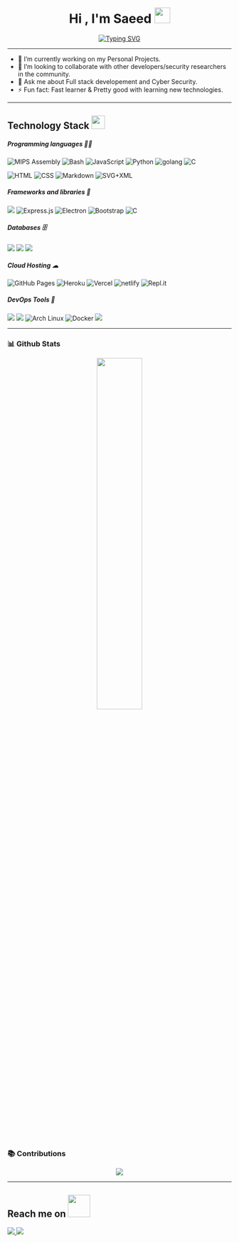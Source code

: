 <h1 align="center">Hi , I'm Saeed <img src="https://media.giphy.com/media/hvRJCLFzcasrR4ia7z/giphy.gif" width="35"></h1>
<p align="center">
<!--  <img src="https://readme-typing-svg.herokuapp.com?font=Quando&color=%231CD0C2&size=30&duration=4200&center=true&vCenter=true&width=400&height=55&lines=Automation;WebDev.+and+WebSec.;CTF+Player/Developer"> -->
<a href="https://git.io/typing-svg">
	<img src="https://readme-typing-svg.herokuapp.com?font=Quando&size=30&duration=4000&pause=1000&color=22A786&center=true&vCenter=fale&width=435&lines=Full+Stack+Developer;CTF+Player%2FDeveloper" alt="Typing SVG" />
</a>
</p>

<hr/>

<p>
 <i>
<!--  I'm Saeed, I'm a Tech Enthusiast. -->
 </i>
</p>

<!--- 🌱 I’m currently exploring different domains of tech.-->
- 🌱 I’m currently working on my Personal Projects.
- 👯 I’m looking to collaborate with other developers/security researchers in the community.
- 💬 Ask me about Full stack developement and Cyber Security.
- ⚡ Fun fact: Fast learner & Pretty good with learning new technologies.

<hr>

<h2 align="">Technology Stack <img src="https://media.giphy.com/media/WUlplcMpOCEmTGBtBW/giphy.gif" width="30"></h2>


#####  Programming languages 👨‍💻

<p>
<img alt="MIPS Assembly" src="https://custom-icon-badges.herokuapp.com/badge/Assembly-525252.svg?logo=asm-hex&logoColor=red&color=black&style=flat">
<img alt="Bash" src="https://img.shields.io/badge/Bash-121011.svg?logo=gnu-bash&logoColor=white&color=black">
<img alt="JavaScript" src="https://img.shields.io/badge/JavaScript-F7DF1E.svg?logo=javascript&logoColor=yellow&color=black">
<img alt="Python" src="https://img.shields.io/badge/Python-14354C.svg?logo=python&logoColor=blue&color=black">
<img alt="golang" src="https://img.shields.io/badge/go-%2300ADD8.svg?&logo=Go&logoColor=blue&color=black">
<img alt="C" src="https://custom-icon-badges.herokuapp.com/badge/C-03599C.svg?logo=c-in-hexagon&logoColor=white&color=black">
</p>

 <p>
<img alt="HTML" src="https://img.shields.io/badge/HTML-E34F26.svg?logo=html5&logoColor=orange&color=black">
<img alt="CSS" src="https://img.shields.io/badge/CSS-1572B6.svg?logo=css3&logoColor=blue&color=black">
<img alt="Markdown" src="https://img.shields.io/badge/Markdown-000000.svg?logo=markdown&logoColor=white"></a>
<img alt="SVG+XML" src="https://img.shields.io/badge/SVG%2BXML-e0982c.svg?logo=svg&logoColor=green&color=black">
</p>

#####  Frameworks and libraries 🧰

<p>
<img src="https://img.shields.io/badge/-Nodejs-black?style=flat&logo=Node.js&logoColor=18db4f"/>
<img alt="Express.js" src="https://img.shields.io/badge/Express.js-404d59.svg?style=flat&logo=express&color=black">
<img alt="Electron" src="https://img.shields.io/badge/Electron-20232e.svg?logo=electron&logoColor=pink&color=black">
<img alt="Bootstrap" src="https://img.shields.io/badge/Bootstrap-7952B3.svg?logo=bootstrap&logoColor=7c12f8&color=black">
<img alt="C" src="https://img.shields.io/badge/Tailwind_CSS-38B2AC?logo=tailwind-css&logoColor=light-blue&color=black">
<!-- <img src="https://img.shields.io/badge/-React-black?style=flat-square&logo=react"/> -->

    
</p>

#####  Databases 🗄

<p>
<img src="https://img.shields.io/badge/-MongoDB-black?style=flat-square&logo=mongodb"/>
<img src="https://img.shields.io/badge/mysql-%2300f.svg?style=flat-square&logo=mysql&logoColor=white&color=black"/>
<img src="https://img.shields.io/badge/Oracle-F80000?style=flat-square&logo=oracle&logoColor=red&color=black"/>
<!-- <img alt="PostgreSQL" src ="https://img.shields.io/badge/PostgreSQL-316192.svg?logo=postgresql&logoColor=blue&color=black"> -->
</p>

#####  Cloud Hosting ☁

<p>
<img alt="GitHub Pages" src="https://img.shields.io/badge/GitHub%20Pages-327FC7.svg?logo=github&logoColor=blue&color=black">
<img alt="Heroku" src="https://img.shields.io/badge/Heroku-430098.svg?logo=heroku&logoColor=purple&color=black">
<img alt="Vercel" src="https://img.shields.io/badge/Vercel-000000.svg?logo=vercel&logoColor=white">
<img alt="netlify" src="https://img.shields.io/badge/netlify-%23000000.svg?logo=netlify&logoColor=#00C7B7&color=black">
<img alt="Repl.it" src="https://img.shields.io/badge/Repl.it-0D101E.svg?logo=Replit&logoColor=gray&color=black">
	</p>


#####  DevOps Tools  🔁

<p>
<img src="https://img.shields.io/badge/-Git-black?style=flat-square&logo=git"/>
<img src="https://img.shields.io/badge/-GitHub-black?style=flat-square&logo=github"/>
<img alt="Arch Linux" src="https://img.shields.io/badge/Arch%20Linux-1793D1.svg?logo=arch-linux&logoColor=blue&color=black">
<img alt="Docker" src="https://img.shields.io/badge/docker-%230db7ed.svg?logo=docker&logoColor=blue&color=black">
<img src="https://img.shields.io/badge/GoogleCloud-%234285F4.svg?logo=google-cloud&logoColor=blue&color=black">

</p>

<hr>

### 📊 Github Stats 
<!-- [![Saeed's GitHub stats](https://github-readme-stats.vercel.app/api?username=saeed0x1&theme=tokyonight)](https://github.com/saeed0x1/github-readme-stats)
[![Saeed's Github Stats](https://github-readme-streak-stats.herokuapp.com/?user=saeed0x1&theme=tokyonight)](https://github-readme-streak-stats.herokuapp.com/?user=saeed0x1&theme=tokyonight) -->
<p align="center">
  <img width="45%" src="https://github-readme-stats.vercel.app/api?username=saeed0xf&theme=tokyonight" />
<!--   <img width="45%" src="https://github-readme-streak-stats.herokuapp.com/?user=saeed0xf&theme=tokyonight" /> -->
</p>

### 📚 Contributions

<p align="center">
<!-- <img src = "https://activity-graph.herokuapp.com/graph?username=zerodayrat&theme=react-dark" width="90%" align = "center">  -->
<img src="https://github.com/zerodayrat/zerodayrat/blob/output/github-contribution-grid-snake.svg#gh-dark-mode-only">
<!-- <img src="https://raw.githubusercontent.com/zerodayrat/ZeroDayRAT/main/img/stat.svg" alt="snake" align="center"> -->
</p>

<hr>

<h2 align="">Reach me on <img src="https://media.giphy.com/media/mGcNjsfWAjY5AEZNw6/giphy.gif" width="50"></h2>

<p align="">
 
<!-- <img src="https://img.shields.io/badge/-zerodayrat-purple?style=flat-square&logo=instagram&logoColor=white&link=https://www.instagram.com/" /> -->
<!-- <img src="https://img.shields.io/badge/-zerodayrat-c14438?style=flat-square&logo=Gmail&logoColor=white&link=mailto:" /> -->
<a href="https://www.linkedin.com/in/saeed0x1/">
<img src="https://img.shields.io/badge/-saeed0x1-blue?style=flat-square&logo=Linkedin&logoColor=white&link=https://www.linkedin.com/in/saeed0x1/" />
</a>
<a href="https://twitter.com/saeed0x1"><img src="https://img.shields.io/badge/-saeed0x1-blue?style=flat-square&logo=twitter&logoColor=white&link=https://twitter.com/saeed0x1" /></a>
<!-- <a href="#"><img src="https://img.shields.io/badge/-HackTheBox-000000?style=flat&logo=codesandbox&logoColor=9FEF00"/></a> -->
<!-- <a href="https://tryhackme.com/p/FangX"> <img src="https://img.shields.io/badge/-TryHackMe-gray?style=flat&logo=icloud&logoColor=white"/></a> -->

</p>
